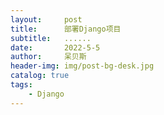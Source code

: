 ```yaml
---
layout:     post
title:      部署Django项目
subtitle:   ......
date:       2022-5-5
author:     呆贝斯
header-img: img/post-bg-desk.jpg
catalog: true
tags:
    - Django
---
```

